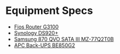 # Equipment Specs

* [Fios Router G3100](https://www.verizon.com/home/accessories/fios-router/)
* [Synology DS920+](https://www.synology.com/en-us/products/DS920+)
* [Samsung 870 QVO SATA III MZ-77Q2T0B](https://www.samsung.com/us/computing/memory-storage/solid-state-drives/870-qvo-sata-iii-2-5--ssd-2tb-mz-77q2t0b-am/)
* [APC Back-UPS BE850G2](https://www.apc.com/shop/us/en/products/APC-Back-UPS-850VA-120V-2-USB-charging-ports-9-NEMA-outlets-3-surge-/P-BE850G2)

